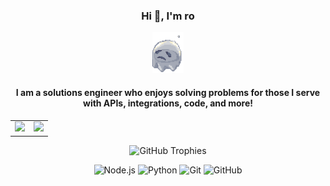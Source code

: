 <div align = "center">
<h3>Hi 👋, I'm ro</h3>
<p align="center">
<img src="3.gif" width="50"/>
</p>
<h4> I am a solutions engineer who enjoys solving problems for those I serve with APIs, integrations, code, and more! </h4>
<table>
  <tr>
    <td>
      <img src="https://github-readme-stats.vercel.app/api?username=roronoaBoi&show_icons=true&theme=highcontrast" />
    </td>
    <td>
      <img src="https://github-readme-streak-stats.herokuapp.com/?user=roronoaBoi&theme=highcontrast" />
    </td>
  </tr>
</table>

![GitHub Trophies](https://github-profile-trophy.vercel.app/?username=roronoaBoi&theme=tokyonight)

![Node.js](https://img.shields.io/badge/Node.js-339933?style=for-the-badge&logo=nodedotjs&logoColor=white)
![Python](https://img.shields.io/badge/Python-3776AB?style=for-the-badge&logo=python&logoColor=white)
![Git](https://img.shields.io/badge/Git-F05032?style=for-the-badge&logo=git&logoColor=white)
![GitHub](https://img.shields.io/badge/GitHub-181717?style=for-the-badge&logo=github&logoColor=white)

</div>
